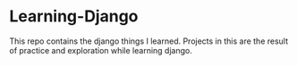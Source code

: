 # Learning-Django
This repo contains the django things I learned. Projects in this are the result of practice and exploration while learning django.
